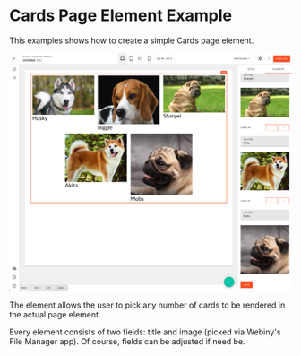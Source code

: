# Cards Page Element Example

This examples shows how to create a simple Cards page element.

![Cards Page Element](./screenshot.png)

The element allows the user to pick any number of cards to be rendered in the actual page element.

Every element consists of two fields: title and image (picked via Webiny's File Manager app). Of course, fields can be adjusted if need be.